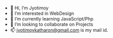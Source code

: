 - 👋 Hi, I’m Jyotimoy
- 👀 I’m interested in WebDesign
- 🌱 I’m currently learning JavaScript/Php
- 💞️ I’m looking to collaborate on Projects
- 📫 jyotimoykatharon@gmail.com is my mail id.

<!---
Jyotimoykathar/Jyotimoykathar is a ✨ special ✨ repository because its `README.md` (this file) appears on your GitHub profile.
You can click the Preview link to take a look at your changes.
--->
